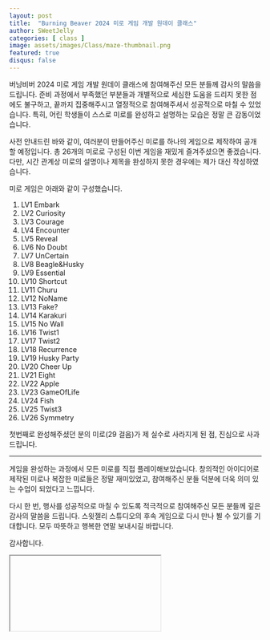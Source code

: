 ```yaml
---
layout: post
title:  "Burning Beaver 2024 미로 게임 개발 원데이 클래스"
author: SWeetJelly
categories: [ class ]
image: assets/images/Class/maze-thumbnail.png
featured: true
disqus: false
---
```


버닝비버 2024 미로 게임 개발 원데이 클래스에 참여해주신 모든 분들께 감사의 말씀을 드립니다. 준비 과정에서 부족했던 부분들과 개별적으로 세심한 도움을 드리지 못한 점에도 불구하고, 끝까지 집중해주시고 열정적으로 참여해주셔서 성공적으로 마칠 수 있었습니다. 특히, 어린 학생들이 스스로 미로를 완성하고 설명하는 모습은 정말 큰 감동이었습니다.

사전 안내드린 바와 같이, 여러분이 만들어주신 미로를 하나의 게임으로 제작하여 공개할 예정입니다. 총 26개의 미로로 구성된 이번 게임을 재밌게 즐겨주셨으면 좋겠습니다. 다만, 시간 관계상 미로의 설명이나 제목을 완성하지 못한 경우에는 제가 대신 작성하였습니다.

미로 게임은 아래와 같이 구성했습니다.

1. LV1 Embark
2. LV2 Curiosity
3. LV3 Courage
4. LV4 Encounter
5. LV5 Reveal
6. LV6 No Doubt
7. LV7 UnCertain
8. LV8 Beagle&Husky
9. LV9 Essential
10. LV10 Shortcut
11. LV11 Churu
12. LV12 NoName
13. LV13 Fake?
14. LV14 Karakuri
15. LV15 No Wall
16. LV16 Twist1
17. LV17 Twist2
18. LV18 Recurrence
19. LV19 Husky Party
20. LV20 Cheer Up
21. LV21 Eight
22. LV22 Apple
23. LV23 GameOfLife
24. LV24 Fish
25. LV25 Twist3
26. LV26 Symmetry

첫번째로 완성해주셨던 분의 미로(29 걸음)가 제 실수로 사라지게 된 점, 진심으로 사과드립니다.

---

게임을 완성하는 과정에서 모든 미로를 직접 플레이해보았습니다. 창의적인 아이디어로 제작된 미로나 복잡한 미로들은 정말 재미있었고, 참여해주신 분들 덕분에 더욱 의미 있는 수업이 되었다고 느낍니다.

다시 한 번, 행사를 성공적으로 마칠 수 있도록 적극적으로 참여해주신 모든 분들께 깊은 감사의 말씀을 드립니다. 스윗젤리 스튜디오의 후속 게임으로 다시 만나 뵐 수 있기를 기대합니다. 모두 따뜻하고 행복한 연말 보내시길 바랍니다.

감사합니다.

<div class="game-container">
  <iframe 
    id="game-frame" 
    src="" 
    class="game-iframe">
  </iframe>
</div>

<script>
  function isMobileDevice() {
    return /iPhone|iPad|iPod|Android/i.test(navigator.userAgent);
  }

  if (isMobileDevice()) {
    // 모바일 빌드
    document.getElementById("game-frame").src = "/assets/webgl/maze bb2024/index.html";
  } else {
    // PC 빌드
    document.getElementById("game-frame").src = "/assets/webgl/maze bb2024/index.html";
  }
</script>
